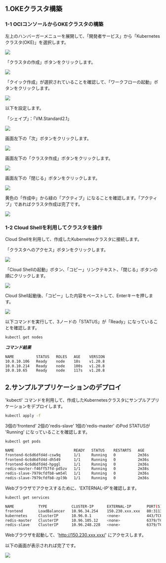 1.OKEクラスタ構築
---------------------------------

### 1-1 OCIコンソールからOKEクラスタの構築

左上のハンバーガーメニューを展開して、「開発者サービス」から「Kubernetesクラスタ(OKE)」を選択します。

![](images/1-001.png)

「クラスタの作成」ボタンをクリックします。

![](images/1-002.png)

「クイック作成」が選択されていることを確認して、「ワークフローの起動」ボタンをクリックします。

![](images/1-003.png)

以下を設定します。

「シェイプ」：「VM.Standard2.1」

![](images/1-004.png)

画面左下の「次」ボタンをクリックします。

![](images/1-005.png)

画面左下の「クラスタ作成」ボタンをクリックします。

![](images/1-006.png)

画面左下の「閉じる」ボタンをクリックします。

![](images/1-007.png)

黄色の「作成中」から緑の「アクティブ」になることを確認します。「アクティブ」であればクラスタ作成は完了です。

![](images/1-008.png)

### 1-2 Cloud Shellを利用してクラスタを操作

Cloud Shellを利用して、作成したKubernetesクラスタに接続します。

「クラスタへのアクセス」ボタンをクリックします。

![](images/1-009.png)

「Cloud Shellの起動」ボタン、「コピー」リンクテキスト、「閉じる」ボタンの順にクリックします。

![](images/1-010.png)

Cloud Shell起動後、「コピー」した内容をペーストして、Enterキーを押します。

![](images/1-011.png)

以下コマンドを実行して、3ノードの「STATUS」が「Ready」になっていることを確認します。

```sh
kubectl get nodes
```
***コマンド結果***
```sh
NAME          STATUS   ROLES   AGE    VERSION
10.0.10.106   Ready    node    18s    v1.20.8
10.0.10.214   Ready    node    100s   v1.20.8
10.0.10.65    Ready    node    117s   v1.20.8
```

2.サンプルアプリケーションのデプロイ
---------------------------------

'kubectl' コマンドを利用して、作成したKubernetesクラスタにサンプルアプリケーションをデプロイします。

```sh
kubectl apply -f 
```

3個の'frontend' 2個の'redis-slave' 1個の'redis-master' のPod STATUSが 'Running' になっていることを確認します。

```sh
kubectl get pods
```
```sh
NAME                           READY   STATUS    RESTARTS   AGE
frontend-6c6d6dfd4d-csw9q      1/1     Running   0          2m36s
frontend-6c6d6dfd4d-dh549      1/1     Running   0          2m36s
frontend-6c6d6dfd4d-hpggl      1/1     Running   0          2m36s
redis-master-f46ff57fd-pd5zv   1/1     Running   0          2m38s
redis-slave-7979cfdfb8-wm54l   1/1     Running   0          2m36s
redis-slave-7979cfdfb8-zpl9b   1/1     Running   0          2m36s
```

Webブラウザでアクセスするために、'EXTERNAL-IP'を確認します。

```sh
kubectl get services
```
```sh
NAME           TYPE           CLUSTER-IP      EXTERNAL-IP       PORT(S)        AGE
frontend       LoadBalancer   10.96.34.254    150.230.xxx.xxx   80:31137/TCP   5m38s
kubernetes     ClusterIP      10.96.0.1       <none>            443/TCP        17m
redis-master   ClusterIP      10.96.105.12    <none>            6379/TCP       5m41s
redis-slave    ClusterIP      10.96.248.228   <none>            6379/TCP       5m39s
```

Webブラウザを起動して、'http://150.230.xxx.xxx/' にアクセスします。

以下の画面が表示されれば完了です。

![](images/1-012.png)

